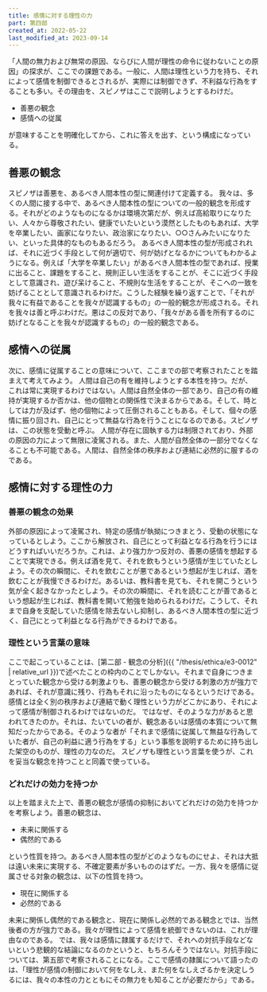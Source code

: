 ```yaml
---
title: 感情に対する理性の力
part: 第四部
created_at: 2022-05-22
last_modified_at: 2023-09-14
---
```


「人間の無力および無常の原因、ならびに人間が理性の命令に従わないことの原因」の探求が、ここでの課題である。一般に、人間は理性という力を持ち、それによって感情を制御できるとされるが、実際には制御できず、不利益な行為をすることも多い。その理由を、スピノザはここで説明しようとするわけだ。

- 善悪の観念
- 感情への従属

が意味することを明確化してから、これに答えを出す、という構成になっている。

## 善悪の観念

スピノザは善悪を、あるべき人間本性の型に関連付けて定義する。
我々は、多くの人間に接する中で、あるべき人間本性の型についての一般的観念を形成する。それがどのようなものになるかは環境次第だが、例えば高給取りになりたい、人々から尊敬されたい、健康でいたいという漠然としたものもあれば、大学を卒業したい、画家になりたい、政治家になりたい、○○さんみたいになりたい、といった具体的なものもあるだろう。
あるべき人間本性の型が形成されれば、それに近づく手段として何が適切で、何が妨げとなるかについてもわかるようになる。例えば「大学を卒業したい」があるべき人間本性の型であれば、授業に出ること、課題をすること、規則正しい生活をすることが、そこに近づく手段として意識され、遊び呆けること、不規則な生活をすることが、そこへの一致を妨げることとして意識されるわけだ。こうした経験を繰り返すことで、「それが我々に有益であることを我々が認識するもの」の一般的観念が形成される。それを我々は善と呼ぶわけだ。悪はこの反対であり、「我々がある善を所有するのに妨げとなることを我々が認識するもの」の一般的観念である。

## 感情への従属

次に、感情に従属することの意味について、ここまでの部で考察されたことを踏まえて考えてみよう。
人間は自己の有を維持しようとする本性を持つ。だが、これは常に実現するわけではない。人間は自然全体の一部であり、自己の有の維持が実現するか否かは、他の個物との関係性で決まるからである。そして、時としては力が及ばず、他の個物によって圧倒されることもある。そして、個々の感情に振り回され、自己にとって無益な行為を行うことになるのである。スピノザは、この状態を受動と呼ぶ。
人間が存在に固執する力は制限されており、外部の原因の力によって無限に凌駕される。また、人間が自然全体の一部分でなくなることも不可能である。人間は、自然全体の秩序および連結に必然的に服するのである。

## 感情に対する理性の力

### 善悪の観念の効果

外部の原因によって凌駕され、特定の感情が執拗につきまとう、受動の状態になっているとしよう。ここから解放され、自己にとって利益となる行為を行うにはどうすればいいだろうか。これは、より強力かつ反対の、善悪の感情を想起することで実現できる。例えば酒を見て、それを飲もうという感情が生じていたとしよう。その次の瞬間に、それを飲むことが悪であるという想起が生じれば、酒を飲むことが我慢できるわけだ。あるいは、教科書を見ても、それを開こうという気が全く起きなかったとしよう。その次の瞬間に、それを読むことが善であるという想起が生じれば、教科書を開いて勉強を始められるわけだ。こうして、それまで自身を支配していた感情を除去ないし抑制し、あるべき人間本性の型に近づく、自己にとって利益となる行為ができるわけである。

### 理性という言葉の意味

ここで起こっていることは、[第二部 - 観念の分析]({{ "/thesis/ethica/e3-0012" | relative_url }})で述べたことの枠内のことでしかない。それまで自身につきまとっていた観念から受ける刺激よりも、善悪の観念から受ける刺激の方が強力であれば、それが意識に残り、行為もそれに沿ったものになるというだけである。感情とは全く別の秩序および連結で動く理性という力がどこかにあり、それによって感情が制御されるわけではないのだ。
ではなぜ、そのような力があると思われてきたのか。それは、たいていの者が、観念あるいは感情の本質について無知だったからである。そのような者が「それまで感情に従属して無益な行為していた者が、自己の利益に適う行為をする」という事態を説明するために持ち出した架空のものが、理性の力なのだ。
スピノザも理性という言葉を使うが、これを妥当な観念を持つことと同義で使っている。

### どれだけの効力を持つか

以上を踏まえた上で、善悪の観念が感情の抑制においてどれだけの効力を持つかを考察しよう。善悪の観念は、

- 未来に関係する
- 偶然的である

という性質を持つ。あるべき人間本性の型がどのようなものにせよ、それは大抵は遠い未来に実現する、不確定要素が多いもののはずだ。一方、我々を感情に従属させる対象の観念は、以下の性質を持つ。

- 現在に関係する
- 必然的である

未来に関係し偶然的である観念と、現在に関係し必然的である観念とでは、当然後者の方が強力である。我々が理性によって感情を統御できないのは、これが理由なのである。
では、我々は感情に隷属するだけで、それへの対抗手段などないという悲観的な結論になるのかというと、もちろんそうではない。対抗手段については、第五部で考察されることになる。ここで感情の隷属について語ったのは、「理性が感情の制御において何をなしえ、また何をなしえざるかを決定しうるには、我々の本性の力とともにその無力をも知ることが必要だから」である。
